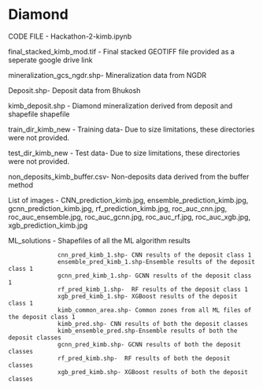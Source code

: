 # Diamond

   CODE FILE - Hackathon-2-kimb.ipynb
   
   final_stacked_kimb_mod.tif - Final stacked GEOTIFF file provided as a seperate google drive link
   
   mineralization_gcs_ngdr.shp- Mineralization data from NGDR
   
   Deposit.shp- Deposit data from Bhukosh 
   
   kimb_deposit.shp -  Diamond mineralization derived from deposit and shapefile shapefile
   
   train_dir_kimb_new - Training data- Due to size limitations, these directories were not provided.
   
   test_dir_kimb_new - Test data- Due to size limitations, these directories were not provided.
   
   non_deposits_kimb_buffer.csv- Non-deposits data derived from the buffer method

   List of images - CNN_prediction_kimb.jpg, ensemble_prediction_kimb.jpg, gcnn_prediction_kimb.jpg, rf_prediction_kimb.jpg, roc_auc_cnn.jpg, roc_auc_ensemble.jpg, roc_auc_gcnn.jpg, roc_auc_rf.jpg, roc_auc_xgb.jpg, xgb_prediction_kimb.jpg
   
   
   ML_solutions - Shapefiles of all the ML algorithm results
   
                  cnn_pred_kimb_1.shp- CNN results of the deposit class 1
                  ensemble_pred_kimb_1.shp-Ensemble results of the deposit class 1
                  gcnn_pred_kimb_1.shp- GCNN results of the deposit class 1
                  rf_pred_kimb_1.shp-  RF results of the deposit class 1
                  xgb_pred_kimb_1.shp- XGBoost results of the deposit class 1
                  kimb_common_area.shp- Common zones from all ML files of the deposit class 1
                  kimb_pred.shp- CNN results of both the deposit classes
                  kimb_ensemble_pred.shp-Ensemble results of both the deposit classes
                  gcnn_pred_kimb.shp- GCNN results of both the deposit classes
                  rf_pred_kimb.shp-  RF results of both the deposit classes
                  xgb_pred_kimb.shp- XGBoost results of both the deposit classes
